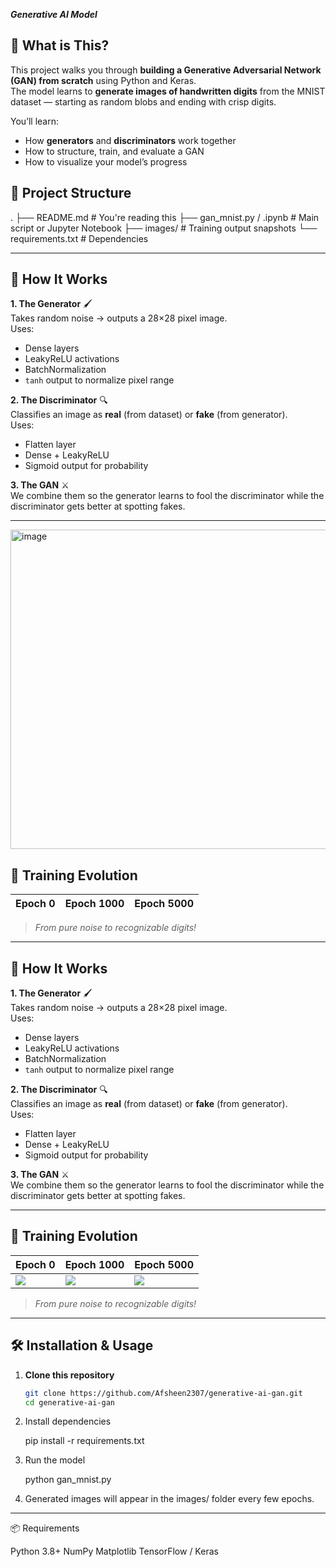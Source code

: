 ***********Generative AI Model***********

## 🚀 What is This?
This project walks you through **building a Generative Adversarial Network (GAN) from scratch** using Python and Keras.  
The model learns to **generate images of handwritten digits** from the MNIST dataset — starting as random blobs and ending with crisp digits.  

You’ll learn:
- How **generators** and **discriminators** work together
- How to structure, train, and evaluate a GAN
- How to visualize your model’s progress


## 📂 Project Structure
.
├── README.md # You're reading this
├── gan_mnist.py / .ipynb # Main script or Jupyter Notebook
├── images/ # Training output snapshots
└── requirements.txt # Dependencies



---

## 🧠 How It Works
**1. The Generator** 🖌️  
Takes random noise → outputs a 28×28 pixel image.  
Uses:
- Dense layers
- LeakyReLU activations
- BatchNormalization
- `tanh` output to normalize pixel range

**2. The Discriminator** 🔍  
Classifies an image as **real** (from dataset) or **fake** (from generator).  
Uses:
- Flatten layer
- Dense + LeakyReLU
- Sigmoid output for probability

**3. The GAN** ⚔️  
We combine them so the generator learns to fool the discriminator while the discriminator gets better at spotting fakes.

---
<img width="1201" height="511" alt="image" src="https://github.com/user-attachments/assets/af2a8186-a45a-4486-8ec7-1c08ff161298" />

## 📸 Training Evolution
| Epoch 0 | Epoch 1000 | Epoch 5000 |
|---------|------------|------------|


> _From pure noise to recognizable digits!_

---

## 🧠 How It Works
**1. The Generator** 🖌️  
Takes random noise → outputs a 28×28 pixel image.  
Uses:
- Dense layers
- LeakyReLU activations
- BatchNormalization
- `tanh` output to normalize pixel range

**2. The Discriminator** 🔍  
Classifies an image as **real** (from dataset) or **fake** (from generator).  
Uses:
- Flatten layer
- Dense + LeakyReLU
- Sigmoid output for probability

**3. The GAN** ⚔️  
We combine them so the generator learns to fool the discriminator while the discriminator gets better at spotting fakes.

---

## 📸 Training Evolution
| Epoch 0 | Epoch 1000 | Epoch 5000 |
|---------|------------|------------|
| ![](images/gan_images_0.png) | ![](images/gan_images_1000.png) | ![](images/gan_images_5000.png) |

> _From pure noise to recognizable digits!_

---

## 🛠️ Installation & Usage
1. **Clone this repository**
   ```bash
   git clone https://github.com/Afsheen2307/generative-ai-gan.git
   cd generative-ai-gan

2. Install dependencies

   pip install -r requirements.txt

3. Run the model

   python gan_mnist.py

4. Generated images will appear in the images/ folder every few epochs.

 ----------------------------------------------------------------------------------------------------------
📦 Requirements

Python 3.8+
NumPy
Matplotlib
TensorFlow / Keras
  
